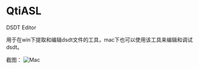 # QtiASL
DSDT Editor


用于在win下提取和编辑dsdt文件的工具，mac下也可以使用该工具来编辑和调试dsdt。


截图：
![Mac](https://github.com/ic005k/QtiASL/blob/master/qtiasl-mac.png)
